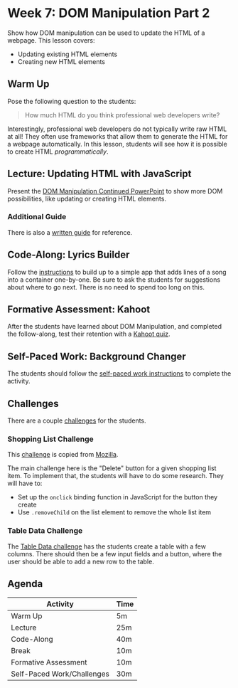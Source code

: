 # Week 7: DOM Manipulation Part 2
Show how DOM manipulation can be used to update the HTML of a webpage. This lesson covers:

- Updating existing HTML elements
- Creating new HTML elements

## Warm Up
Pose the following question to the students:

>How much HTML do you think professional web developers write?

Interestingly, professional web developers do not typically write raw HTML at all! They often use frameworks that allow them to generate the HTML for a webpage automatically. In this lesson, students will see how it is possible to create HTML _programmatically_.

## Lecture: Updating HTML with JavaScript
Present the [DOM Manipulation Continued PowerPoint](DomManipulationContinued.pptx) to show more DOM possibilities, like updating or creating HTML elements.

### Additional Guide
There is also a [written guide](DomManipulationUpdateHtml.md) for reference.

## Code-Along: Lyrics Builder
Follow the [instructions](LyricsCodeAlong.md) to build up to a simple app that adds lines of a song into a container one-by-one. Be sure to ask the students for suggestions about where to go next. There is no need to spend too long on this.

## Formative Assessment: Kahoot
After the students have learned about DOM Manipulation, and completed the follow-along, test their retention with a [Kahoot quiz](https://create.kahoot.it/details/7bc99cd7-493b-4353-ac53-111b2a0488b3).

## Self-Paced Work: Background Changer
The students should follow the [self-paced work instructions](SelfPacedWork.md) to complete the activity.

## Challenges
There are a couple [challenges](Challenges/) for the students.

### Shopping List Challenge
This [challenge](Challenges/ShoppingListChallenge.md) is copied from [Mozilla](https://developer.mozilla.org/en-US/docs/Learn/JavaScript/Client-side_web_APIs/Manipulating_documents#Active_learning_A_dynamic_shopping_list).

The main challenge here is the "Delete" button for a given shopping list item. To implement that, the students will have to do some research. They will have to:

- Set up the `onclick` binding function in JavaScript for the button they create
- Use `.removeChild` on the list element to remove the whole list item

### Table Data Challenge
The [Table Data challenge](Challenges/TableDataChallenge.md) has the students create a table with a few columns. There should then be a few input fields and a button, where the user should be able to add a new row to the table.

## Agenda

| Activity | Time |
|-|-|
| Warm Up | 5m |
| Lecture | 25m |
| Code-Along | 40m |
| Break | 10m |
| Formative Assessment | 10m |
| Self-Paced Work/Challenges | 30m |
